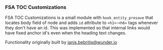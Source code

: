 ### FSA TOC Customizations

FSA TOC Customizations is a small module with `hook_entity_presave` that locates body field of node and adds `id` attribute to `<h1>`-`<h6>` tags whenever they don't have an id. This was implemented so that internal links would have fixed anchor id's even when the heading text changes.

Functionality originally built by janis.bebritis@wunder.io